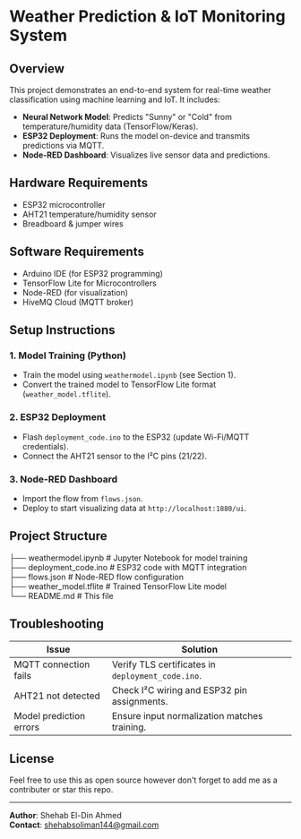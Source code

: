 # Weather Prediction & IoT Monitoring System

## Overview

This project demonstrates an end-to-end system for real-time weather classification using machine learning and IoT. It includes:

- **Neural Network Model**: Predicts "Sunny" or "Cold" from temperature/humidity data (TensorFlow/Keras).
- **ESP32 Deployment**: Runs the model on-device and transmits predictions via MQTT.
- **Node-RED Dashboard**: Visualizes live sensor data and predictions.

## Hardware Requirements

- ESP32 microcontroller
- AHT21 temperature/humidity sensor
- Breadboard & jumper wires

## Software Requirements

- Arduino IDE (for ESP32 programming)
- TensorFlow Lite for Microcontrollers
- Node-RED (for visualization)
- HiveMQ Cloud (MQTT broker)

## Setup Instructions

### 1. Model Training (Python)

- Train the model using `weathermodel.ipynb` (see Section 1).
- Convert the trained model to TensorFlow Lite format (`weather_model.tflite`).

### 2. ESP32 Deployment

- Flash `deployment_code.ino` to the ESP32 (update Wi-Fi/MQTT credentials).
- Connect the AHT21 sensor to the I²C pins (21/22).

### 3. Node-RED Dashboard

- Import the flow from `flows.json`.
- Deploy to start visualizing data at `http://localhost:1880/ui`.

## Project Structure
├── weathermodel.ipynb # Jupyter Notebook for model training <br>
├── deployment_code.ino # ESP32 code with MQTT integration <br>
├── flows.json # Node-RED flow configuration <br>
├── weather_model.tflite # Trained TensorFlow Lite model <br>
└── README.md # This file <br>

## Troubleshooting

| Issue                        | Solution                                                            |
|------------------------------|---------------------------------------------------------------------|
| MQTT connection fails         | Verify TLS certificates in `deployment_code.ino`.                  |
| AHT21 not detected            | Check I²C wiring and ESP32 pin assignments.                        |
| Model prediction errors       | Ensure input normalization matches training.                       |

## License

Feel free to use this as open source however don't forget to add me as a contributer or star this repo.

---

**Author**: Shehab El-Din Ahmed  
**Contact**: [shehabsoliman144@gmail.com](mailto:shehabsoliman144@gmail.com)
